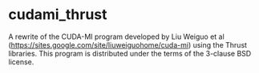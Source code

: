 cudami_thrust
=======

A rewrite of the CUDA-MI program developed by Liu Weiguo et al (https://sites.google.com/site/liuweiguohome/cuda-mi) using the Thrust libraries.  This program is distributed under the terms of the 3-clause BSD license.

